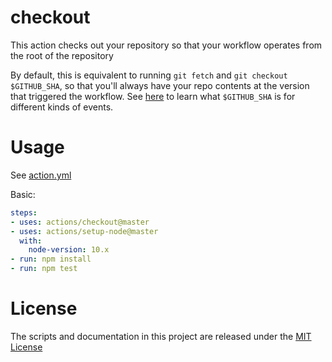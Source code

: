 # checkout

This action checks out your repository so that your workflow operates from the root of the repository

By default, this is equivalent to running `git fetch` and `git checkout $GITHUB_SHA`, so that you'll always have your repo contents at the version that triggered the workflow.
See [here](https://help.github.com/en/articles/events-that-trigger-workflows) to learn what `$GITHUB_SHA` is for different kinds of events.

# Usage

See [action.yml](action.yml)

Basic:
```yaml
steps:
- uses: actions/checkout@master
- uses: actions/setup-node@master
  with:
    node-version: 10.x 
- run: npm install
- run: npm test
```

# License

The scripts and documentation in this project are released under the [MIT License](LICENSE)
